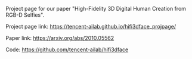 Project page for our paper "High-Fidelity 3D Digital Human Creation from RGB-D Selfies". 

Project page link: https://tencent-ailab.github.io/hifi3dface_projpage/

Paper link: https://arxiv.org/abs/2010.05562

Code: https://github.com/tencent-ailab/hifi3dface

